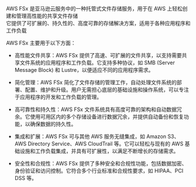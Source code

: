 AWS FSx 是亚马逊云服务中的一种托管式文件存储服务，用于在 AWS 上轻松创建和管理高性能的共享文件存储\
它提供了可扩展的、持久性的、高度可靠的存储解决方案，适用于各种应用程序和工作负载

AWS FSx 主要用于以下方面：

- 高性能文件共享：AWS FSx 提供了高速、可扩展的文件共享，以支持需要共享文件系统的应用程序和工作负载。它支持多种协议，如 SMB (Server Message Block) 和 Lustre，以便适应不同的应用程序需求。

- 简化管理：AWS FSx 简化了文件存储的管理工作，自动处理文件系统的部署、配置、维护和升级。用户无需担心底层的基础设施和操作系统，可以专注于应用程序的开发和工作负载的管理。

- 高可靠性和持久性：AWS FSx 文件系统具有高度可靠的架构和自动数据冗余。它使用可用区内的多个存储设备进行数据冗余，并提供自动备份和恢复功能，以确保数据的持久性。

- 集成和扩展：AWS FSx 可与其他 AWS 服务无缝集成，如 Amazon S3、AWS Directory Service、AWS CloudTrail 等。它可以轻松与现有的 AWS 基础设施和工作负载集成，并具有可扩展性，以满足不断增长的存储需求。

- 安全性和合规性：AWS FSx 提供了多种安全和合规性功能，包括数据加密、身份验证和访问控制。它符合多个行业标准和合规性要求，如 HIPAA、PCI DSS 等。
